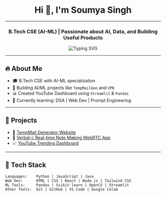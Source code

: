 <h1 align="center"><b> Hi 👋, I'm Soumya Singh </b></h1>

----
<h3 align="center"><b> B.Tech CSE (AI-ML) | Passionate about AI, Data, and Building Useful Products </b></h3>
<p align="center">
  <img src="https://readme-typing-svg.demolab.com?font=Fira+Code&pause=1000&center=true&vCenter=true&width=500&lines=Machine+Learning+Enthusiast;Passionate+about+AI;Web+Developer" alt="Typing SVG" />
</p>

----
## 🔥 About Me

* 🎓 B.Tech CSE with AI-ML specialization  
* 🧠 Building AI/ML projects like `TempMailGen` and `VPN`  
* 📊 Created YouTube Dashboard using `Streamlit` & `Pandas`  
* 🌱 Currently learning: DSA | Web Dev | Prompt Engineering

---

## 🚀 Projects

* 🔗 [TempMail Generator Website](#)
* 🧠 [Verbal-i: Real-time Note Making WebRTC App](#)
* 📈 [YouTube Trending Dashboard](#)

---

## 🧰 Tech Stack

```text
Languages:    Python | JavaScript | Java 
Web Dev:      HTML | CSS | React | Node.js | Tailwind CSS
ML Tools:     Pandas | Scikit-learn | OpenCV | Streamlit
Other Tools:  Git | GitHub | VS Code | Google Colab
